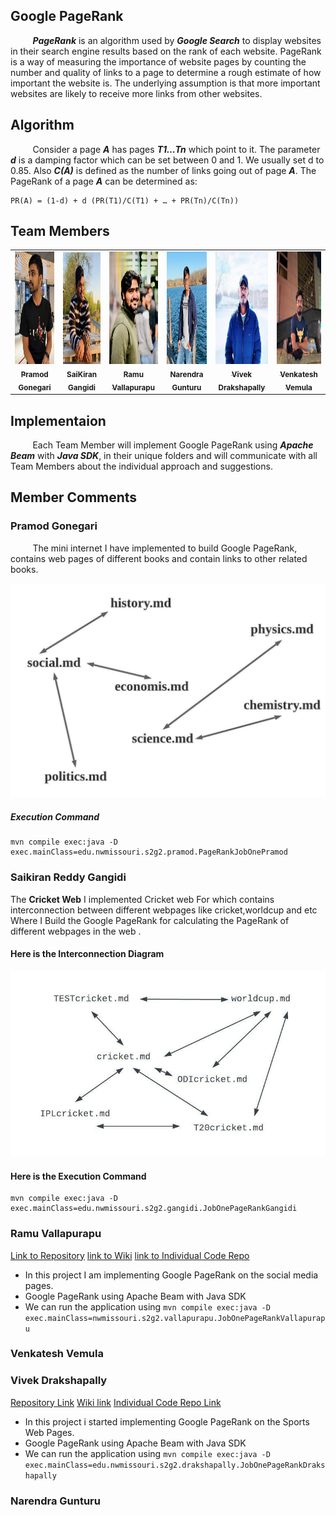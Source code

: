 ## Google PageRank

&nbsp;&nbsp;&nbsp;&nbsp;&nbsp;&nbsp;&nbsp;&nbsp;&nbsp;***PageRank*** is an algorithm used by ***Google Search*** to display websites in their search engine results based on the rank of each website. PageRank is a way of measuring the importance of website pages by counting the number and quality of links to a page to determine a rough estimate of how important the website is. The underlying assumption is that more important websites are likely to receive more links from other websites.

## Algorithm

&nbsp;&nbsp;&nbsp;&nbsp;&nbsp;&nbsp;&nbsp;&nbsp;&nbsp;Consider a page ***A*** has pages ***T1…Tn*** which point to it. The parameter ***d*** is a damping factor which can be set between 0 and 1. We usually set d to 0.85. Also ***C(A)*** is defined as the number of links going out of page ***A***. The PageRank of a page ***A*** can be determined as:

```
PR(A) = (1-d) + d (PR(T1)/C(T1) + … + PR(Tn)/C(Tn))
```

## Team Members
<table>
<td align="center"><a href="https://github.com/pramod096"><img src="images/pramod.JPG" width="180px;" height="180px;" alt="Pramod Gonegari"/><br /><sub><b>Pramod Gonegari</b></sub></a><br /></td>

<td align="center"><a href="https://github.com/saikiranreddygangidi"><img src="images/sai.jpg" width="180px;" height="180px;" alt="SaiKiran Gangidi"/><br /><sub><b>SaiKiran Gangidi</b></sub></a><br /></td>
  
<td align="center"><a href="https://github.com/vallapurapuramu"><img src="images/ramu.jpeg" width="180px;" height="180px;" alt="Ramu Vallapurapu"/><br /><sub><b>Ramu Vallapurapu</b></sub></a><br /></td>

<td align="center"><a href="https://github.com/Narendra-kumar-Gunturu"><img src="images/narendra.jpg" width="180px;" height="180px;" alt="Narendra Gunturu"/><br /><sub><b>Narendra Gunturu</b></sub></a><br /></td>

<td align="center"><a href="https://github.com/vivekd31"><img src="images/vivek.jpg" width="180px;" height="180px;" alt="Vivek Drakshapally"/><br /><sub><b>Vivek Drakshapally</b></sub></a><br /></td>

<td align="center"><a href="https://github.com/Vemula23"><img src="images/venky.jpg" width="180px;" height="180px;" alt="Venkatesh Vemula"/><br /><sub><b>Venkatesh Vemula</b></sub></a><br /></td>

</table>


## Implementaion
&nbsp;&nbsp;&nbsp;&nbsp;&nbsp;&nbsp;&nbsp;&nbsp;&nbsp;Each Team Member will implement Google PageRank using ***Apache Beam*** with ***Java SDK***, in their unique folders and will communicate with all Team Members about the individual approach and suggestions.





## Member Comments

### Pramod Gonegari

&nbsp;&nbsp;&nbsp;&nbsp;&nbsp;&nbsp;&nbsp;&nbsp;&nbsp;The mini internet I have implemented to build Google PageRank, contains web pages of different books and contain links to 
other related books.

![Books Graph](images/pramodBooksGraph.jpeg)

##### Execution Command
```
mvn compile exec:java -D exec.mainClass=edu.nwmissouri.s2g2.pramod.PageRankJobOnePramod
```




### Saikiran Reddy Gangidi
The **Cricket Web** I implemented Cricket web For which contains interconnection  between different webpages like cricket,worldcup and  etc Where I Build the Google PageRank for calculating the PageRank of different webpages in the web .

#### Here is the Interconnection Diagram 

![Cricket web](images/gangidigraph.jpeg)

#### Here is the Execution Command 

```
mvn compile exec:java -D exec.mainClass=edu.nwmissouri.s2g2.gangidi.JobOnePageRankGangidi
```


### Ramu Vallapurapu
[Link to Repository](https://github.com/pramod096/beam-java-s02g02.git)
[link to Wiki](https://github.com/pramod096/beam-java-s02g02/wiki/Ramu-Vallapurapu)
[link to Individual Code Repo](https://github.com/pramod096/beam-java-s02g02/tree/main/RamuVallapurapu)

- In this project I am implementing Google PageRank on the social media pages.
- Google PageRank using Apache Beam with Java SDK
- We can run the application using ``` mvn compile exec:java -D exec.mainClass=nwmissouri.s2g2.vallapurapu.JobOnePageRankVallapurapu ```





### Venkatesh Vemula



### Vivek Drakshapally
[Repository Link](https://github.com/pramod096/beam-java-s02g02.git)
[Wiki link](https://github.com/pramod096/beam-java-s02g02/wiki/Vivek-Drakshapally)
[Individual Code Repo Link](https://github.com/pramod096/beam-java-s02g02/tree/main/VivekDrakshapally)

- In this project i started implementing Google PageRank on the Sports Web Pages.
- Google PageRank using Apache Beam with Java SDK
- We can run the application using ``` mvn compile exec:java -D exec.mainClass=edu.nwmissouri.s2g2.drakshapally.JobOnePageRankDrakshapally ```



### Narendra Gunturu
